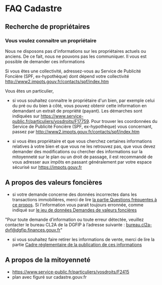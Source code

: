 # FAQ Cadastre

## Recherche de propriétaires

### Vous voulez connaitre un propriétaire

Nous ne disposons pas d'informations sur les propriétaires actuels ou anciens. De ce fait, nous ne pouvons pas les communiquer. Il vous est possible de demander ces informations 

Si vous êtes une collectivité, adressez-vous au Service de Publicité Foncière (SPF, ex-hypothèque) dont dépend votre collectivité http://www2.impots.gouv.fr/contacts/spf/index.htm

Vous êtes un particulier,

- si vous souhaitez connaitre le propriétaire d'un bien, par exemple celui du pré ou du bien à côté, vous pouvez obtenir cette information en demandant un extrait de propriété (payant). Les démarches sont indiquées sur https://www.service-public.fr/particuliers/vosdroits/F17759. Pour trouver les coordonnées du Service de Publicité Foncière (SPF, ex-hypothèque) vous concernant, passez par http://www2.impots.gouv.fr/contacts/spf/index.htm

- si vous êtes propriétaire et que vous cherchez certaines informations relatives à votre bien et que vous ne les retrouvez pas, que vous devez demander des modifications ou chercher des informations sur la mitoyenneté sur le plan ou un droit de passage, il est recommandé de vous adresser aux impôts en passant généralement par votre espace sécurisé sur <https://impots.gouv.fr>

## A propos des valeurs foncières

- si votre demande concerne des données incorrectes dans les transactions immobilières, merci de lire [la partie Questions fréquentes à ce propos](https://app.dvf.etalab.gouv.fr/faq.html). Si l'information vous parait toujours erronnée, comme indiqué sur [le jeu de données Demandes de valeurs foncières](https://www.data.gouv.fr/fr/datasets/5c4ae55a634f4117716d5656/)

"Pour toute demande d’information ou toute erreur détectée, veuillez contacter le bureau CL2A de la DGFIP à l’adresse suivante : bureau.cl2a-dvf@dgfip.finances.gouv.fr"

- si vous souhaitez faire retirer les informations de vente, merci de lire la partie 
[Cadre réglementaire de la publication de ces informations](https://app.dvf.etalab.gouv.fr/faq.html)

## A propos de la mitoyenneté

- https://www.service-public.fr/particuliers/vosdroits/F2415
- plan avec figuré sur cadastre.gouv.fr
